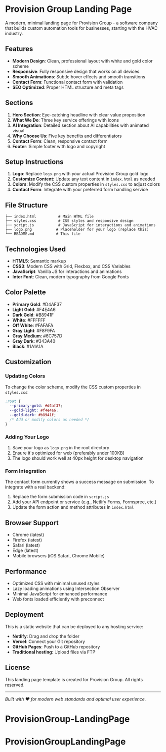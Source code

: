 # Provision Group Landing Page

A modern, minimal landing page for Provision Group - a software company that builds custom automation tools for businesses, starting with the HVAC industry.

## Features

- **Modern Design**: Clean, professional layout with white and gold color scheme
- **Responsive**: Fully responsive design that works on all devices
- **Smooth Animations**: Subtle hover effects and smooth transitions
- **Contact Form**: Functional contact form with validation
- **SEO Optimized**: Proper HTML structure and meta tags

## Sections

1. **Hero Section**: Eye-catching headline with clear value proposition
2. **What We Do**: Three key service offerings with icons
3. **AI Integration**: Detailed section about AI capabilities with animated visual
4. **Why Choose Us**: Five key benefits and differentiators
5. **Contact Form**: Clean, responsive contact form
6. **Footer**: Simple footer with logo and copyright

## Setup Instructions

1. **Logo**: Replace `logo.png` with your actual Provision Group gold logo
2. **Customize Content**: Update any text content in `index.html` as needed
3. **Colors**: Modify the CSS custom properties in `styles.css` to adjust colors
4. **Contact Form**: Integrate with your preferred form handling service

## File Structure

```
├── index.html          # Main HTML file
├── styles.css          # CSS styles and responsive design
├── script.js           # JavaScript for interactions and animations
├── logo.png           # Placeholder for your logo (replace this)
└── README.md          # This file
```

## Technologies Used

- **HTML5**: Semantic markup
- **CSS3**: Modern CSS with Grid, Flexbox, and CSS Variables
- **JavaScript**: Vanilla JS for interactions and animations
- **Inter Font**: Clean, modern typography from Google Fonts

## Color Palette

- **Primary Gold**: #D4AF37
- **Light Gold**: #F4E4A6
- **Dark Gold**: #B8941F
- **White**: #FFFFFF
- **Off White**: #FAFAFA
- **Gray Light**: #F8F9FA
- **Gray Medium**: #6C757D
- **Gray Dark**: #343A40
- **Black**: #1A1A1A

## Customization

### Updating Colors

To change the color scheme, modify the CSS custom properties in `styles.css`:

```css
:root {
  --primary-gold: #d4af37;
  --gold-light: #f4e4a6;
  --gold-dark: #b8941f;
  /* Add or modify colors as needed */
}
```

### Adding Your Logo

1. Save your logo as `logo.png` in the root directory
2. Ensure it's optimized for web (preferably under 100KB)
3. The logo should work well at 40px height for desktop navigation

### Form Integration

The contact form currently shows a success message on submission. To integrate with a real backend:

1. Replace the form submission code in `script.js`
2. Add your API endpoint or service (e.g., Netlify Forms, Formspree, etc.)
3. Update the form action and method attributes in `index.html`

## Browser Support

- Chrome (latest)
- Firefox (latest)
- Safari (latest)
- Edge (latest)
- Mobile browsers (iOS Safari, Chrome Mobile)

## Performance

- Optimized CSS with minimal unused styles
- Lazy loading animations using Intersection Observer
- Minimal JavaScript for enhanced performance
- Web fonts loaded efficiently with preconnect

## Deployment

This is a static website that can be deployed to any hosting service:

- **Netlify**: Drag and drop the folder
- **Vercel**: Connect your Git repository
- **GitHub Pages**: Push to a GitHub repository
- **Traditional hosting**: Upload files via FTP

## License

This landing page template is created for Provision Group. All rights reserved.

---

_Built with ❤️ for modern web standards and optimal user experience._
# ProvisionGroup-LandingPage
# ProvisionGroupLandingPage
